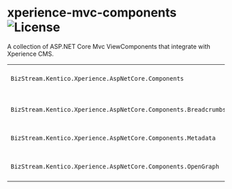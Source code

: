 # xperience-mvc-components ![License](https://img.shields.io/github/license/BizStream/xperience-mvc-components)

A collection of ASP.NET Core Mvc ViewComponents that integrate with Xperience CMS.

|                                                                 |                                                                                                                                                                                                            |
| --------------------------------------------------------------- | ---------------------------------------------------------------------------------------------------------------------------------------------------------------------------------------------------------- |
| `BizStream.Kentico.Xperience.AspNetCore.Components`             | [![NuGet Version](https://img.shields.io/nuget/v/BizStream.Kentico.Xperience.AspNetCore.Components)](https://nuget.org/packages/bizstream.kentico.xperience.aspnetcore.components)                         |
|                                                                 |                                                                                                                                                                                                            |
| `BizStream.Kentico.Xperience.AspNetCore.Components.Breadcrumbs` | [![NuGet Version](https://img.shields.io/nuget/v/BizStream.Kentico.Xperience.AspNetCore.Components.Breadcrumbs)](https://nuget.org/packages/bizstream.kentico.xperience.aspnetcore.components.breadcrumbs) |
| `BizStream.Kentico.Xperience.AspNetCore.Components.Metadata`    | [![NuGet Version](https://img.shields.io/nuget/v/BizStream.Kentico.Xperience.AspNetCore.Components.Metadata)](https://nuget.org/packages/bizstream.kentico.xperience.aspnetcore.components.metadata)       |
| `BizStream.Kentico.Xperience.AspNetCore.Components.OpenGraph`   | [![NuGet Version](https://img.shields.io/nuget/v/BizStream.Kentico.Xperience.AspNetCore.Components.OpenGraph)](https://nuget.org/packages/bizstream.kentico.xperience.aspnetcore.components.opengraph)     |
